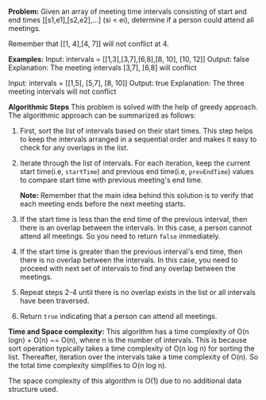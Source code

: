 **Problem:**
Given an array of meeting time intervals consisting of start and end times [[s1,e1],[s2,e2],...] (si < ei), determine if a person could attend all meetings.

Remember that [[1, 4],[4, 7]] will not conflict at 4.

**Examples:**
Input: intervals = [[1,3],[3,7],[6,8],[8, 10], [10, 12]]
Output: false
Explanation: 
The meeting intervals [3,7], [6,8] will conflict

Input: intervals = [[1,5], [5,7], [8, 10]]
Output: true
Explanation: 
The three meeting intervals will not conflict

**Algorithmic Steps**
This problem is solved with the help of greedy approach. The algorithmic approach can be summarized as follows:

1. First, sort the list of intervals based on their start times. This step helps to keep the intervals arranged in a sequential order and makes it easy to check for any overlaps in the list.

2. Iterate through the list of intervals. For each iteration, keep the current start time(i.e, `startTime`) and previous end time(i.e, `prevEndTime`) values to compare start time with previous meeting's end time.

    **Note:** Remember that the main idea behind this solution is to verify that each meeting ends before the next meeting starts.

3. If the start time is less than the end time of the previous interval, then there is an overlap between the intervals. In this case, a person cannot attend all meetings. So you need to return `false` immediately.

4. If the start time is greater than the previous interval's end time, then there is no overlap between the intervals. In this case, you need to proceed with next set of intervals to find any overlap between the meetings. 

5. Repeat steps 2-4 until there is no overlap exists in the list or all intervals have been traversed.

6. Return `true` indicating that a person can attend all meetings.


**Time and Space complexity:**
This algorithm has a time complexity of O(n logn) + O(n) ~= O(n), where n is the number of intervals. This is because sort operation typically takes a time complexity of O(n log n) for sorting the list. Thereafter, iteration over the intervals take a time complexity of O(n). So the total time complexity simplifies to O(n log n).

The space complexity of this algorithm is O(1) due to no additional data structure used.